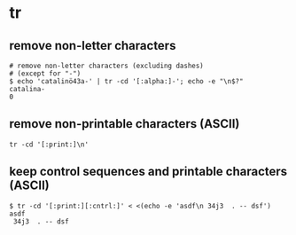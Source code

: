 # tr

## remove non-letter characters

```text
# remove non-letter characters (excluding dashes)
# (except for "-")
$ echo 'catalinö43a-' | tr -cd '[:alpha:]-'; echo -e "\n$?"
catalina-
0
```

## remove non-printable characters (ASCII)

```text
tr -cd '[:print:]\n'
```

## keep control sequences and printable characters (ASCII)

```text
$ tr -cd '[:print:][:cntrl:]' < <(echo -e 'asdf\n 34j3  . -- dsf')
asdf
 34j3  . -- dsf
```
